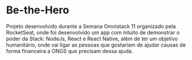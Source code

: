 # Be-the-Hero
Projeto desenvolvido durante a Semana Omnistack 11 organizado pela RocketSeat, onde foi desenvolvido um app com intuito de demonstrar o poder da Stack: NodeJs, React e React Native, além de ter um objetivo humanitário, onde vai ligar as pessoas que gostariam de ajudar causas de forma financeira a ONGS que precisam dessa ajuda.
